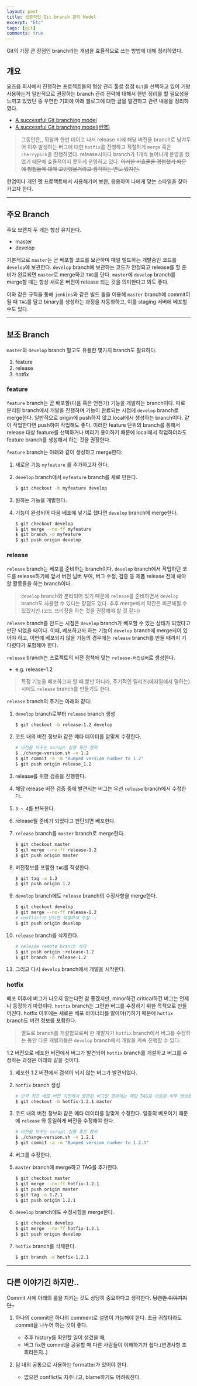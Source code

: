 ```yaml
---
layout: post
title: 성공적인 Git branch 관리 Model
excerpt: "Etc"
tags: [git]
comments: true
---
```

Git의 가장 큰 장점인 branch라는 개념을 효율적으로 쓰는 방법에 대해 정리하였다.  

## 개요

요즈음 회사에서 진행하는 프로젝트들의 형상 관리 툴로 점점 `Git`을 선택하고 있어 기왕 사용하는거 일반적으로 권장하는 branch 관리 전략에 대해서 한번 정리를 할 필요성을 느끼고 있었던 중 우연한 기회에 아래 블로그에 대한 글을 발견하고 관련 내용을 정리하였다.

* [A successful Git branching model](http://nvie.com/posts/a-successful-git-branching-model/)
* [A successful Git branching model(번역)](http://dogfeet.github.io/articles/2011/a-successful-git-branching-model.html)

> 그동안은,, 뭐랄까 한번 데이고 나서 release 시에 해당 버전을 branch로 남겨두어 이후 발생하는 버그에 대한 `hotfix`를 진행하고 적절하게 `merge` 혹은 `cherrypick`을 진행하였다. release시마다 branch가 1개씩 늘어나게 운영을 했었기 때문에 효율적이지 못하게 운영하고 있다. ~~이러한 비효율을 경험했기 때문에 방법들에 대해 고민했을거라고 생각하는 면도 있지만.~~



현업이나 개인 펫 프로젝트에서 사용해가며 보완, 응용하여 나에게 맞는 스타일을 찾아가고자 한다.

---
## 주요 Branch

주요 브랜치 두 개는 항상 유지한다.

* master
* develop

기본적으로 `master`는 곧 베포할 코드를 보관하며 매일 빌드하는 개발중인 코드를 `develop`에 보관한다. `develop` branch에 보관하는 코드가 안정되고 release를 할 준비가 완료되면 `master`로 merge하고 `TAG`를 단다. `master`에 `develop` branch를 merge할 때는 항상 새로운 버전이 release 되는 것을 의미한다고 봐도 좋다.

이와 같은 규칙을 통해 `jenkins`와 같은 빌드 툴을 이용해 `master` branch에 commit이 될 때 `TAG`를 달고 binary를 생성하는 과정을 자동화하고, 이를 staging 서버에 베포할 수도 있다.

---
## 보조 Branch

`master`와 `develop` branch 말고도 유용한 몇가지 branch도 필요하다.

1. feature
2. release
3. hotfix

### feature

`feature` branch는 곧 배포할(다음 혹은 언젠가) 기능을 개발하는 branch이다. 따로 분리된 branch에서 개발을 진행하며 기능이 완료되는 시점에 `develop` branch로 merge한다. 일반적으로 origin에 push하지 않고 local에서 생성하는 branch이다. 같이 작업한다면 push하여 작업해도 좋다. 이러한 feature 단위의 branch를 통해서 release 대상 feature를 선택하거나 버리기 용이하기 때문에 local에서 작업하더라도 feature branch를 생성해서 하는 것을 권장한다.

`feature` branch는 아래와 같이 생성하고 merge한다:

1. 새로운 기능 `myfeature` 를 추가하고자 한다.
2. `develop` branch에서 `myfeature` branch를 새로 만든다.

    ``` sh
    $ git checkout -b myfeature develop
    ```

3. 원하는 기능을 개발한다.
4. 기능이 완성되어 다음 베포에 넣기로 했다면 `develop` branch에 merge한다.

    ``` sh
    $ git checkout develop
    $ git merge --no-ff myfeature
    $ git branch -d myfeature
    $ git push origin develop
    ```

### release

`release` branch는 베포를 준비하는 branch이다. `develop` branch에서 작업하던 코드를 release하기에 앞서 버전 넘버 부여, 버그 수정, 검증 등 제품 release 전에 해야 할 활동들을 하는 branch이다.
> `develop` branch와 분리되어 있기 때문에 `release`를 준비하면서 `develop` branch도 사용할 수 있다는 장점도 있다. 추후 merge에서 약간은 피곤해질 수 있겠지만.(코드 프리징을 하는 것을 권장해야 할 것 같다)

`release` branch를 만드는 시점은 `develop` branch가 베포할 수 있는 상태가 되었다고 판단 되었을 때이다. 이때, 베포하고자 하는 기능이 `develop` branch에 merge되어 있어야 하고, 이번에 베포되지 않을 기능의 경우에는 `release` branch를 만들 때까지 기다렸다가 포함해야 한다.

`release` branch는 프로젝트의 버전 정책에 맞는 `release-버전넘버`로 생성한다. 
* e.g. release-1.2

> 특정 기능을 베포하고자 할 때 뿐만 아니라, 주기적인 릴리즈(에자일에서 말하는) 시에도 `release` branch를 만들기도 한다.

`release` branch의 주기는 아래와 같다:

1. `develop` branch로부터 `release` branch 생성  

    ``` sh
    $ git checkout -b release-1.2 develop
    ```

2. 코드 내의 버전 정보와 같은 메타 데이터를 알맞게 수정한다.

    ``` sh
    # 버전을 바꾸는 script 실행 혹은 행위
    $ ./change-version.sh -v 1.2
    $ git commit -a -m "Bumped version number to 1.2"
    $ git push origin release_1.2
    ```

3. release를 위한 검증을 진행한다.
4. 해당 release 버전 검증 중에 발견되는 버그는 우선 `release` branch에서 수정한다.
5. `3 ~ 4`를 반복한다.
6. release될 준비가 되었다고 판단되면 베포한다.
7. `release` branch를 `master` branch로 merge한다.

    ``` sh
    $ git checkout master
    $ git merge --no-ff release-1.2
    $ git push origin master
    ```

8. 버전정보를 포함한 `TAG`를 작성한다.

    ``` sh
    $ git tag -a 1.2
    $ git push origin 1.2
    ```

9. `develop` branch에도 `release` branch의 수정사항을 merge한다.

    ``` sh
    $ git checkout develop
    $ git merge --no-ff release-1.2
    # conflict가 난다면 적절하게 수정...
    $ git push origin develop
    ```

10. `release` branch를 삭제한다.

    ``` sh
    # release remote branch 삭제
    $ git push origin :release-1.2
    $ git branch -d release-1.2
    ```
    
11. 그리고 다시 `develop` branch에서 개발을 시작한다.    
    
### hotfix

베포 이후에 버그가 나오지 않는다면 참 좋겠지만, minor하건 critical하건 버그는 언제나 등장하기 마련이다. `hotfix` branch는 그런한 버그를 수정하기 위한 목적으로 만들어진다. hotfix 이후에는 새로운 베포 바이너리를 말아야(?)하기 때문에 `hotfix` branch도 버전 정보를 포함한다.

> 별도로 branch를 개설함으로써 한 개발자가 `hotfix` branch에서 버그를 수정하는 동안 다른 개발자들은 `develop` branch에서 개발을 계속 진행할 수 있다.

1.2 버전으로 베포한 버전에서 버그가 발견되어 `hotfix` branch를 개설하고 버그를 수정하는 과정은 아래와 같을 것이다.

1. 베포한 1.2 버전에서 검색이 되지 않는 버그가 발견되었다.
2. `hotfix` branch 생성

    ``` sh
    # 만약 최근 베포 버전 이전에서 발견된 버그일 경우에는 해당 TAG로 이동한 이후 생성한다.
    $ git checkout -b hotfix-1.2.1 master
    ```

3. 코드 내의 버전 정보와 같은 메타 데이터를 알맞게 수정한다. 일종의 베포이기 때문에 `release` 와 동일하게 버전을 수정해야 한다. 

    ``` sh
    # 버전을 바꾸는 script 실행 혹은 행위
    $ ./change-version.sh -v 1.2.1
    $ git commit -a -m "Bumped version number to 1.2.1"
    ```

4. 버그를 수정한다.
5. `master` branch에 merge하고 TAG를 추가한다.

    ``` sh
    $ git checkout master
    $ git merge --no-ff hotfix-1.2.1
    $ git push origin master
    $ git tag -a 1.2.1
    $ git push origin 1.2.1
    ```
    

6. `develop` branch에도 수정사항을 merge한다.
    
    ``` sh
    $ git checkout develop
    $ git merge --no-ff hotfix-1.2.1
    $ git push origin develop
    ```
    
7. `hotfix` branch를 삭제한다.

    ``` sh
    $ git branch -d hotfix-1.2.1
    ```

---
## 다른 이야기긴 하지만..

Commit 시에 아래의 룰을 지키는 것도 상당히 중요하다고 생각한다. ~~당연한 이야기지만..~~

1. 하나의 commit은 하나의 comment로 설명이 가능해야 한다. 조금 귀찮더라도 commit을 나누어 하는 것이 좋다.
   * 추후 history를 확인할 일이 생겼을 때,
   * 버그 fix한 commit을 공유할 때 다른 사람들이 이해하기가 쉽다.(변경사항 조회라든지..)

2. 팀 내의 공통으로 사용하는 formatter가 있어야 한다.
    * 없으면 conflict도 자주나고, blame하기도 어려워진다.



